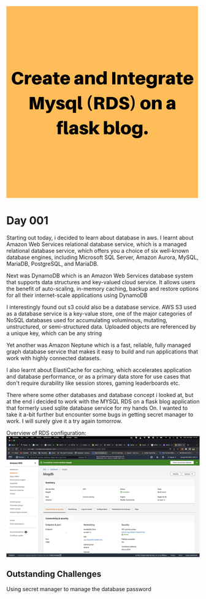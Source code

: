 ![banner image](./img/heading.png)

Day 001
===

Starting out today, i decided to learn about database in aws. I learnt about  Amazon Web Services relational database service, which is a managed relational database service, which offers you a choice of six well-known database engines, including Microsoft SQL Server, Amazon Aurora, MySQL, MariaDB, PostgreSQL, and MariaDB.

Next was DynamoDB which is an Amazon Web Services database system that supports data structures and key-valued cloud service. It allows users the benefit of auto-scaling, in-memory caching, backup and restore options for all their internet-scale applications using DynamoDB

I interestingly found out s3 could also be a database service. AWS S3 used as a database service is a key-value store, one of the major categories of NoSQL databases used for accumulating voluminous, mutating, unstructured, or semi-structured data. Uploaded objects are referenced by a unique key, which can be any string

Yet another was Amazon Neptune which is a fast, reliable, fully managed graph database service that makes it easy to build and run applications that work with highly connected datasets.

I also learnt about ElastiCache for caching, which accelerates application and database performance, or as a primary data store for use cases that don't require durability like session stores, gaming leaderboards etc. 

There where some other databases and database concept i looked at, but at the end i decided to work with the MYSQL RDS on a flask blog application that formerly used sqlite database service for my hands On. I wanted to take it a-bit further but encounter some bugs in getting secret manager to work. I will surely give it a try again tomorrow.

Overview of RDS configuration:<br/>
![Network settings](./img/rds.png)


## Outstanding Challenges
Using secret manager to manage the database password
